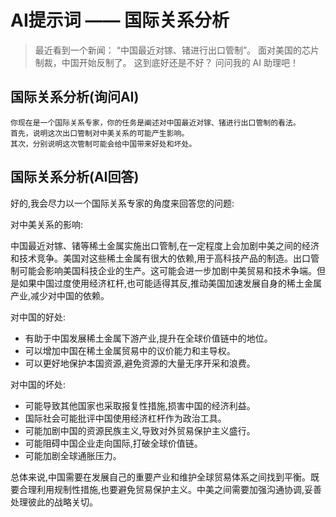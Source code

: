 <!---
markmeta_author: titlwind
markmeta_date: 2023-07-06
markmeta_title: AI提示词 —— 国际关系分析
markmeta_categories: ai
markmeta_tags: ai,prompt-engineering
-->

# AI提示词 —— 国际关系分析

> 最近看到一个新闻： “中国最近对镓、锗进行出口管制”。
> 面对美国的芯片制裁，中国开始反制了。
> 这到底好还是不好？  问问我的 AI 助理吧！


## 国际关系分析(询问AI)
```
你现在是一个国际关系专家，你的任务是阐述对中国最近对镓、锗进行出口管制的看法。
首先，说明这次出口管制对中美关系的可能产生影响。
其次，分别说明这次管制可能会给中国带来好处和坏处。
```


## 国际关系分析(AI回答)

好的,我会尽力以一个国际关系专家的角度来回答您的问题:

对中美关系的影响:

中国最近对镓、锗等稀土金属实施出口管制,在一定程度上会加剧中美之间的经济和技术竞争。美国对这些稀土金属有很大的依赖,用于高科技产品的制造。出口管制可能会影响美国科技企业的生产。这可能会进一步加剧中美贸易和技术争端。但是如果中国过度使用经济杠杆,也可能适得其反,推动美国加速发展自身的稀土金属产业,减少对中国的依赖。

对中国的好处:

- 有助于中国发展稀土金属下游产业,提升在全球价值链中的地位。
- 可以增加中国在稀土金属贸易中的议价能力和主导权。
- 可以更好地保护本国资源,避免资源的大量无序开采和浪费。

对中国的坏处:

- 可能导致其他国家也采取报复性措施,损害中国的经济利益。
- 国际社会可能批评中国使用经济杠杆作为政治工具。
- 可能加剧中国的资源民族主义,导致对外贸易保护主义盛行。
- 可能阻碍中国企业走向国际,打破全球价值链。
- 可能加剧全球通胀压力。

总体来说,中国需要在发展自己的重要产业和维护全球贸易体系之间找到平衡。既要合理利用规制性措施,也要避免贸易保护主义。中美之间需要加强沟通协调,妥善处理彼此的战略关切。

